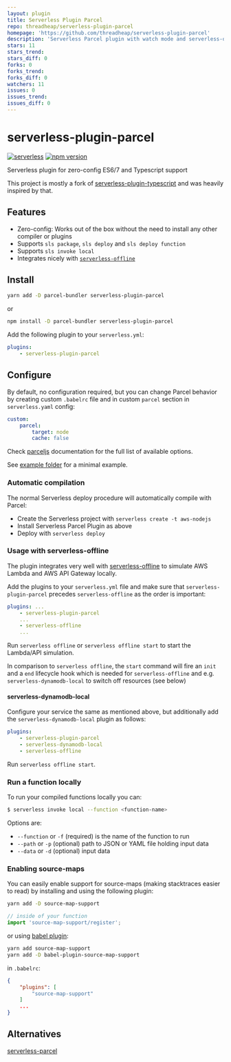 ```yaml
---
layout: plugin
title: Serverless Plugin Parcel
repo: threadheap/serverless-plugin-parcel
homepage: 'https://github.com/threadheap/serverless-plugin-parcel'
description: 'Serverless Parcel plugin with watch mode and serverless-offline support'
stars: 11
stars_trend: 
stars_diff: 0
forks: 0
forks_trend: 
forks_diff: 0
watchers: 11
issues: 0
issues_trend: 
issues_diff: 0
---
```



# serverless-plugin-parcel

[![serverless](http://public.serverless.com/badges/v3.svg)](http://www.serverless.com) [![npm version](https://badge.fury.io/js/serverless-plugin-parcel.svg)](https://badge.fury.io/js/serverless-plugin-parcel)

Serverless plugin for zero-config ES6/7 and Typescript support

This project is mostly a fork of [serverless-plugin-typescript](https://github.com/prisma/serverless-plugin-typescript) and was heavily inspired by that.

## Features

-   Zero-config: Works out of the box without the need to install any other compiler or plugins
-   Supports `sls package`, `sls deploy` and `sls deploy function`
-   Supports `sls invoke local`
-   Integrates nicely with [`serverless-offline`](https://github.com/dherault/serverless-offline)

## Install

```sh
yarn add -D parcel-bundler serverless-plugin-parcel
```

or

```sh
npm install -D parcel-bundler serverless-plugin-parcel
```

Add the following plugin to your `serverless.yml`:

```yaml
plugins:
    - serverless-plugin-parcel
```

## Configure

By default, no configuration required, but you can change Parcel behavior by creating
custom `.babelrc` file and in custom `parcel` section in `serverless.yaml` config:

```yml
custom:
    parcel:
        target: node
        cache: false
```

Check [parceljs](https://parceljs.org/) documentation for the full list of available options.

See [example folder](example) for a minimal example.

### Automatic compilation

The normal Serverless deploy procedure will automatically compile with Parcel:

-   Create the Serverless project with `serverless create -t aws-nodejs`
-   Install Serverless Parcel Plugin as above
-   Deploy with `serverless deploy`

### Usage with serverless-offline

The plugin integrates very well with [serverless-offline](https://github.com/dherault/serverless-offline) to
simulate AWS Lambda and AWS API Gateway locally.

Add the plugins to your `serverless.yml` file and make sure that `serverless-plugin-parcel`
precedes `serverless-offline` as the order is important:

```yaml
plugins: ...
    - serverless-plugin-parcel
    ...
    - serverless-offline
    ...
```

Run `serverless offline` or `serverless offline start` to start the Lambda/API simulation.

In comparison to `serverless offline`, the `start` command will fire an `init` and a `end` lifecycle hook which is needed for `serverless-offline` and e.g. `serverless-dynamodb-local` to switch off resources (see below)

#### serverless-dynamodb-local

Configure your service the same as mentioned above, but additionally add the `serverless-dynamodb-local`
plugin as follows:

```yaml
plugins:
    - serverless-plugin-parcel
    - serverless-dynamodb-local
    - serverless-offline
```

Run `serverless offline start`.

### Run a function locally

To run your compiled functions locally you can:

```bash
$ serverless invoke local --function <function-name>
```

Options are:

-   `--function` or `-f` (required) is the name of the function to run
-   `--path` or `-p` (optional) path to JSON or YAML file holding input data
-   `--data` or `-d` (optional) input data

### Enabling source-maps

You can easily enable support for source-maps (making stacktraces easier to read) by installing and using the following plugin:

```bash
yarn add -D source-map-support
```

```ts
// inside of your function
import 'source-map-support/register';
```

or using [babel plugin](https://github.com/chocolateboy/babel-plugin-source-map-support):

```bash
yarn add source-map-support
yarn add -D babel-plugin-source-map-support
```

in `.babelrc`:
```json
{
    "plugins": [
        "source-map-support"
    ]
    ...
}
```

## Alternatives

[serverless-parcel](https://github.com/johnagan/serverless-parcel)
